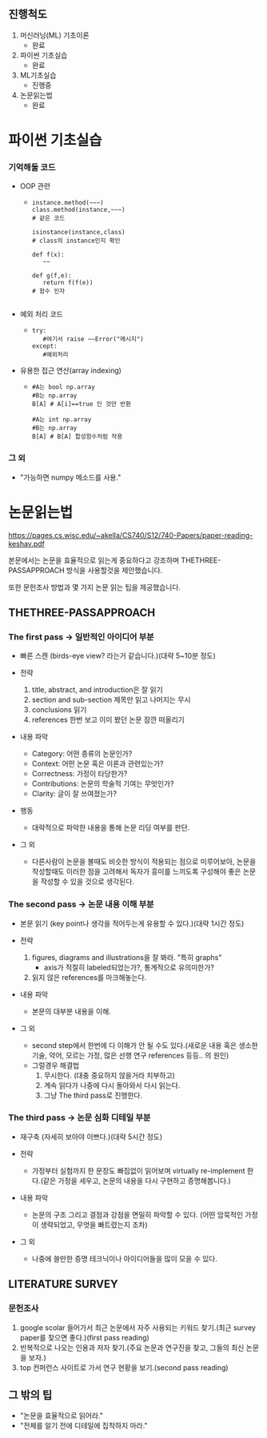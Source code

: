 ## 진행척도
1. 머신러닝(ML) 기초이론
    * 완료
2. 파이썬 기초실습
    * 완료
3. ML기초실습
    * 진행중
4. 논문읽는법
    * 완료





# 파이썬 기초실습

### 기억해둘 코드
* OOP 관련
  * ```
    instance.method(~~~)
    class.method(instance,~~~)
    # 같은 코드

    isinstance(instance,class)
    # class의 instance인지 확인

    def f(x):
       ~~

    def g(f,e):
       return f(f(e))
    # 함수 인자

    
    ```
* 예외 처리 코드
  * ```
    try:
       #여기서 raise ~~Error("메시지")
    except:
       #예외처리
    ```
* 유용한 접근 연산(array indexing)
  * ```
    #A는 bool np.array
    #B는 np.array
    B[A] # A[i]==true 인 것만 반환

    #A는 int np.array
    #B는 np.array
    B[A] # B[A] 합성함수처럼 작용 
    ```
 
### 그 외
* "가능하면 numpy 메소드를 사용."




# 논문읽는법
https://pages.cs.wisc.edu/~akella/CS740/S12/740-Papers/paper-reading-keshav.pdf

본문에서는 논문을 효율적으로 읽는게 중요하다고 강조하며 THETHREE-PASSAPPROACH 방식을 사용할것을 제안했습니다.

또한 문헌조사 방법과 몇 가지 논문 읽는 팁을 제공했습니다.



## THETHREE-PASSAPPROACH



### The first pass -> 일반적인 아이디어 부분
* 빠른 스캔 (birds-eye view? 라는거 같습니다.)(대략 5~10분 정도)

* 전략
    1. title, abstract, and introduction은 잘 읽기
    2. section and sub-section 제목만 읽고 나머지는 무시
    3. conclusions 읽기
    4. references 한번 보고 이미 봤던 논문 잠깐 떠올리기

* 내용 파악
    * Category: 어떤 종류의 논문인가?
    * Context: 어떤 논문 혹은 이론과 관련있는가?
    * Correctness: 가정이 타당한가?
    * Contributions: 논문의 학술적 기여는 무엇인가?
    * Clarity: 글이 잘 쓰여졌는가?

* 행동
    * 대략적으로 파악한 내용을 통해 논문 리딩 여부를 판단.

* 그 외
    * 다른사람이 논문을 볼때도 비슷한 방식이 적용되는 점으로 미루어보아, 논문을 작성할때도 이러한 점을 고려해서 독자가 흥미를 느끼도록 구성해야 좋은 논문을 작성할 수 있을 것으로 생각된다.



### The second pass -> 논문 내용 이해 부분
* 본문 읽기 (key point나 생각을 적어두는게 유용할 수 있다.)(대략 1시간 정도)

* 전략
    1. figures, diagrams and illustrations을 잘 봐라. "특히 graphs"
        * axis가 적절히 labeled되었는가?, 통계적으로 유의미한가?
    2. 읽지 않은 references를 마크해놓는다.

* 내용 파악
    * 본문의 대부분 내용을 이해.

* 그 외
    * second step에서 한번에 다 이해가 안 될 수도 있다.(새로운 내용 혹은 생소한 기술, 약어, 모르는 가정, 많은 선행 연구 references 등등.. 의 원인)
    * 그럴경우 해결법
        1. 무시한다. (대충 중요하지 않을거라 치부하고)
        2. 계속 읽다가 나중에 다시 돌아와서 다시 읽는다.
        3. 그냥 The third pass로 진행한다.



### The third pass -> 논문 심화 디테일 부분
* 재구축 (자세히 보아야 이쁘다.)(대략 5시간 정도)

* 전략
    * 가정부터 실험까지 한 문장도 빠짐없이 읽어보며 virtually re-implement 한다.(같은 가정을 세우고, 논문의 내용을 다시 구현하고 증명해봅니다.)

* 내용 파악
    * 논문의 구조 그리고 결점과 강점을 면밀히 파악할 수 있다. (어떤 암묵적인 가정이 생략되었고, 무엇을 빠트렸는지 조차)
      
* 그 외
    * 나중에 쓸만한 증명 테크닉이나 아이디어들을 많이 모을 수 있다.





## LITERATURE SURVEY



### 문헌조사
1. google scolar 들어가서 최근 논문에서 자주 사용되는 키워드 찾기.(최근 survey paper를 찾으면 좋다.)(first pass reading)
2. 반복적으로 나오는 인용과 저자 찾기.(주요 논문과 연구진을 찾고, 그들의 최신 논문을 보자.)
3. top 컨퍼런스 사이트로 가서 연구 현황을 보기.(second pass reading)



## 그 밖의 팁
* "논문을 효율적으로 읽어라."
* "전체를 알기 전에 디테일에 집착하지 마라."



